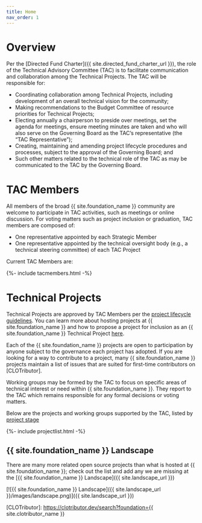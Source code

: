```yaml
---
title: Home
nav_order: 1
---
```


# Overview

Per the [Directed Fund Charter]({{ site.directed_fund_charter_url }}), the role of the Technical Advisory Committee (TAC) is to facilitate communication and collaboration among the Technical Projects. The TAC will be responsible for:

- Coordinating collaboration among Technical Projects, including development of an overall technical vision for the community;
- Making recommendations to the Budget Committee of resource priorities for Technical Projects;
- Electing annually a chairperson to preside over meetings, set the agenda for meetings, ensure meeting minutes are taken and who will also serve on the Governing Board as the TAC’s representative (the “TAC Representative”);
- Creating, maintaining and amending project lifecycle procedures and processes, subject to the approval of the Governing Board; and
- Such other matters related to the technical role of the TAC as may be communicated to the TAC by the Governing Board.

# TAC Members

All members of the broad {{ site.foundation_name }} community are welcome to participate in TAC activities, such as meetings or online discussion. For voting matters such as project inclusion or graduation, TAC members are composed of:

* One representative appointed by each Strategic Member
* One representative appointed by the technical oversight body (e.g., a technical steering committee) of each TAC Project

Current TAC Members are:

{%- include tacmembers.html -%}

# Technical Projects 

Technical Projects are approved by TAC Members per the [project lifecycle guidelines](process/lifecycle). You can learn more about hosting projects at {{ site.foundation_name }} and how to propose a project for inclusion as an {{ site.foundation_name }} Technical Project [here](process/start_project).

Each of the {{ site.foundation_name }} projects are open to participation by anyone subject to the governance each project has adopted. If you are looking for a way to contribute to a project, many {{ site.foundation_name }} projects maintain a list of issues that are suited for first-time contributors on [CLOTributor].

Working groups may be formed by the TAC to focus on specific areas of technical interest or need within {{ site.foundation_name }}.  They report to the TAC which remains responsible for any formal decisions or voting matters.

Below are the projects and working groups supported by the TAC, listed by [project stage](process/lifecycle)

{%- include projectlist.html -%}

## {{ site.foundation_name }} Landscape

There are many more related open source projects than what is hosted at {{ site.foundation_name }}; check out the list and add any we are missing at the [{{ site.foundation_name }} Landscape]({{ site.landscape_url }})

[![{{ site.foundation_name }} Landscape]({{ site.landscape_url }}/images/landscape.png)]({{ site.landscape_url }})

[CLOTributor]: https://clotributor.dev/search?foundation={{ site.clotributor_name }}
